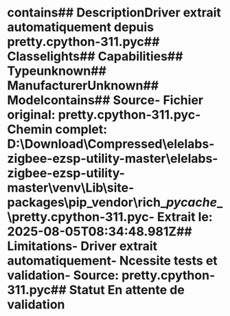 # contains##  DescriptionDriver extrait automatiquement depuis pretty.cpython-311.pyc##  Classelights##  Capabilities##  Typeunknown##  ManufacturerUnknown##  Modelcontains##  Source- **Fichier original**: pretty.cpython-311.pyc- **Chemin complet**: D:\Download\Compressed\elelabs-zigbee-ezsp-utility-master\elelabs-zigbee-ezsp-utility-master\venv\Lib\site-packages\pip\_vendor\rich\__pycache__\pretty.cpython-311.pyc- **Extrait le**: 2025-08-05T08:34:48.981Z##  Limitations- Driver extrait automatiquement- Ncessite tests et validation- Source: pretty.cpython-311.pyc##  Statut En attente de validation